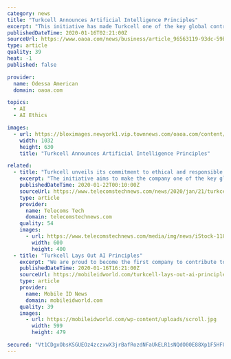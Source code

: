 ```yaml
---
category: news
title: "Turkcell Announces Artificial Intelligence Principles"
excerpt: "This initiative has made Turkcell one of the key global contributors to AI ethics and the first in Turkey to announce concrete AI principles. This press release features multimedia. View the full release here: https://www.businesswire.com/news/home/20200115005549/en/ Turkcell today announced its AI Principles that commit to the ethical and ..."
publishedDateTime: 2020-01-16T02:21:00Z
sourceUrl: https://www.oaoa.com/news/business/article_96563119-93dc-59b5-8f97-f910c82148d5.html
type: article
quality: 39
heat: -1
published: false

provider:
  name: Odessa American
  domain: oaoa.com

topics:
  - AI
  - AI Ethics

images:
  - url: https://bloximages.newyork1.vip.townnews.com/oaoa.com/content/tncms/assets/v3/editorial/c/57/c57ca62f-e796-5e70-90d2-e46aa31b4e3c/5e1f306a32dac.image.jpg?resize=1032%2C630
    width: 1032
    height: 630
    title: "Turkcell Announces Artificial Intelligence Principles"

related:
  - title: "Turkcell unveils its commitment to ethical and responsible AI usage"
    excerpt: "The initiative aims to make the company one of the key global contributors to AI ethics and also the first in the country to announce concrete AI principles. Turkcell CMO, Omer Barbaros Yis, said: “AI should be raised like children and we commit to teach better as responsible parents. Today we share our principles and our commitment to help ..."
    publishedDateTime: 2020-01-22T00:10:00Z
    sourceUrl: https://www.telecomstechnews.com/news/2020/jan/21/turkcell-unveils-its-commitment-ethical-and-responsible-ai-usage/
    type: article
    provider:
      name: Telecoms Tech
      domain: telecomstechnews.com
    quality: 54
    images:
      - url: https://www.telecomstechnews.com/media/img/news/iStock-1187396338.jpg.600x600_q96.png
        width: 600
        height: 400
  - title: "Turkcell Lays Out AI Principles"
    excerpt: "We are proud to become the first company to contribute to AI ethics in Turkey. The field will continuously expand and we will witness its transformative impacts in our daily lives,” he added. Speaking to the importance of AI applications being developed in Turkey and the advantages they offer to those developed abroad, Turkcell CIO Serkan ..."
    publishedDateTime: 2020-01-16T16:21:00Z
    sourceUrl: https://mobileidworld.com/turkcell-lays-out-ai-principles-011601/
    type: article
    provider:
      name: Mobile ID News
      domain: mobileidworld.com
    quality: 39
    images:
      - url: https://mobileidworld.com/wp-content/uploads/scroll.jpg
        width: 599
        height: 479

secured: "Vt1CDgxObsKSGUEOz4zczxwX3jrBafRozdNFaUkELR1sNQdO00E88Xp1F5HFU0F/42BzTkgjiIvQivPmpxLGTgiDyV+O3w5wToZxiNM2U6q6SfwckHRSThXlauM2ofTAl7yA2olRpG8dIONiw4bi3HSG2/WA2SxCOdxfGIfL3RdlyiyBVIOulYW/+dCPv6Lrhxsdf/+nuD5sFVt0gHb7OfKaFZU1URa1kzsd7bPKhUF0KWzfVU+DjDRLEISRStOMkAxpCuK/nq/Wqlu5Q0vJZo4qAuocvWUlVVBbSOAaU4ol5DmHsQqa4FsdzUcykFeNDsOg+gUxUAsnjP2vqWEMb8awi6DG7kKgJH2QFSo6cyqnUvmad6TytZleMFjLak+q+8nd4SEWCdm1HbSBBf0wfu28RZEl3kJgEaHLVk+Bq6E/7ky5wWP+taPQM2BLiZaIKqa49KBCdygytbX+AYGsxg==;k5XjjeOzxjHOqXHtEbwSPg=="
---
```


